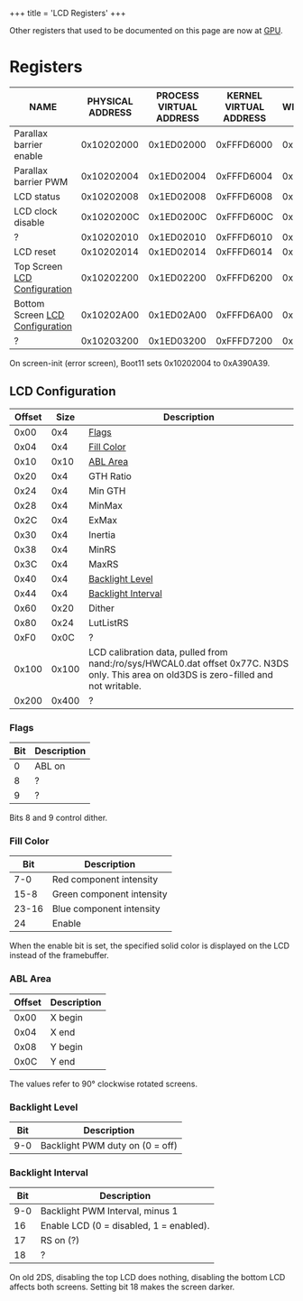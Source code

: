 +++
title = 'LCD Registers'
+++

Other registers that used to be documented on this page are now at [GPU](categories/GPU "wikilink").

# Registers

| NAME                                                             | PHYSICAL ADDRESS | PROCESS VIRTUAL ADDRESS | KERNEL VIRTUAL ADDRESS | WIDTH |
|------------------------------------------------------------------|------------------|-------------------------|------------------------|-------|
| Parallax barrier enable                                          | 0x10202000       | 0x1ED02000              | 0xFFFD6000             | 0x4   |
| Parallax barrier PWM                                             | 0x10202004       | 0x1ED02004              | 0xFFFD6004             | 0x4   |
| LCD status                                                       | 0x10202008       | 0x1ED02008              | 0xFFFD6008             | 0x4   |
| LCD clock disable                                                | 0x1020200C       | 0x1ED0200C              | 0xFFFD600C             | 0x4   |
| ?                                                                | 0x10202010       | 0x1ED02010              | 0xFFFD6010             | 0x4   |
| LCD reset                                                        | 0x10202014       | 0x1ED02014              | 0xFFFD6014             | 0x4   |
| Top Screen [LCD Configuration](#lcd_configuration "wikilink")    | 0x10202200       | 0x1ED02200              | 0xFFFD6200             | 0x600 |
| Bottom Screen [LCD Configuration](#lcd_configuration "wikilink") | 0x10202A00       | 0x1ED02A00              | 0xFFFD6A00             | 0x600 |
| ?                                                                | 0x10203200       | 0x1ED03200              | 0xFFFD7200             | 0x40  |

On screen-init (error screen), Boot11 sets 0x10202004 to 0xA390A39.

## LCD Configuration

| Offset | Size  | Description                                                                                                                             |
|--------|-------|-----------------------------------------------------------------------------------------------------------------------------------------|
| 0x00   | 0x4   | [Flags](#flags "wikilink")                                                                                                              |
| 0x04   | 0x4   | [Fill Color](#fill_color "wikilink")                                                                                                    |
| 0x10   | 0x10  | [ABL Area](#abl_area "wikilink")                                                                                                        |
| 0x20   | 0x4   | GTH Ratio                                                                                                                               |
| 0x24   | 0x4   | Min GTH                                                                                                                                 |
| 0x28   | 0x4   | MinMax                                                                                                                                  |
| 0x2C   | 0x4   | ExMax                                                                                                                                   |
| 0x30   | 0x4   | Inertia                                                                                                                                 |
| 0x38   | 0x4   | MinRS                                                                                                                                   |
| 0x3C   | 0x4   | MaxRS                                                                                                                                   |
| 0x40   | 0x4   | [Backlight Level](#backlight_level "wikilink")                                                                                          |
| 0x44   | 0x4   | [Backlight Interval](#backlight_interval "wikilink")                                                                                    |
| 0x60   | 0x20  | Dither                                                                                                                                  |
| 0x80   | 0x24  | LutListRS                                                                                                                               |
| 0xF0   | 0x0C  | ?                                                                                                                                       |
| 0x100  | 0x100 | LCD calibration data, pulled from nand:/ro/sys/HWCAL0.dat offset 0x77C. N3DS only. This area on old3DS is zero-filled and not writable. |
| 0x200  | 0x400 | ?                                                                                                                                       |

### Flags

| Bit | Description |
|-----|-------------|
| 0   | ABL on      |
| 8   | ?           |
| 9   | ?           |

Bits 8 and 9 control dither.

### Fill Color

| Bit   | Description               |
|-------|---------------------------|
| 7-0   | Red component intensity   |
| 15-8  | Green component intensity |
| 23-16 | Blue component intensity  |
| 24    | Enable                    |

When the enable bit is set, the specified solid color is displayed on
the LCD instead of the framebuffer.

### ABL Area

| Offset | Description |
|--------|-------------|
| 0x00   | X begin     |
| 0x04   | X end       |
| 0x08   | Y begin     |
| 0x0C   | Y end       |

The values refer to 90° clockwise rotated screens.

### Backlight Level

| Bit | Description                     |
|-----|---------------------------------|
| 9-0 | Backlight PWM duty on (0 = off) |

### Backlight Interval

| Bit | Description                             |
|-----|-----------------------------------------|
| 9-0 | Backlight PWM Interval, minus 1         |
| 16  | Enable LCD (0 = disabled, 1 = enabled). |
| 17  | RS on (?)                               |
| 18  | ?                                       |

On old 2DS, disabling the top LCD does nothing, disabling the bottom LCD
affects both screens. Setting bit 18 makes the screen darker.